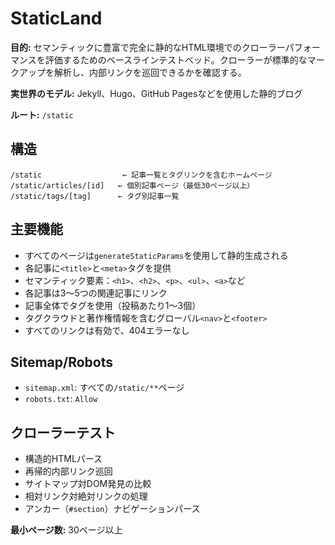 # StaticLand

**目的:** セマンティックに豊富で完全に静的なHTML環境でのクローラーパフォーマンスを評価するためのベースラインテストベッド。クローラーが標準的なマークアップを解析し、内部リンクを巡回できるかを確認する。

**実世界のモデル:** Jekyll、Hugo、GitHub Pagesなどを使用した静的ブログ

**ルート:** `/static`

## 構造

```
/static                  ← 記事一覧とタグリンクを含むホームページ
/static/articles/[id]   ← 個別記事ページ（最低30ページ以上）
/static/tags/[tag]      ← タグ別記事一覧
```

## 主要機能

- すべてのページは`generateStaticParams`を使用して静的生成される
- 各記事に`<title>`と`<meta>`タグを提供
- セマンティック要素：`<h1>`、`<h2>`、`<p>`、`<ul>`、`<a>`など
- 各記事は3〜5つの関連記事にリンク
- 記事全体でタグを使用（投稿あたり1〜3個）
- タグクラウドと著作権情報を含むグローバル`<nav>`と`<footer>`
- すべてのリンクは有効で、404エラーなし

## Sitemap/Robots

- `sitemap.xml`: すべての`/static/**`ページ
- `robots.txt`: `Allow`

## クローラーテスト

- 構造的HTMLパース
- 再帰的内部リンク巡回
- サイトマップ対DOM発見の比較
- 相対リンク対絶対リンクの処理
- アンカー（`#section`）ナビゲーションパース

**最小ページ数:** 30ページ以上